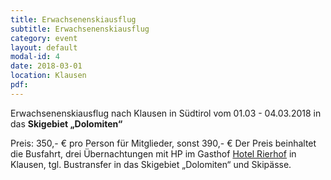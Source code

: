 ```yaml
---
title: Erwachsenenskiausflug
subtitle: Erwachsenenskiausflug
category: event
layout: default
modal-id: 4
date: 2018-03-01
location: Klausen
pdf:
---
```

Erwachsenenskiausflug nach Klausen in Südtirol vom 01.03 - 04.03.2018 in das **Skigebiet „Dolomiten“**

Preis: 350,- € pro Person für Mitglieder, sonst 390,- €
Der Preis beinhaltet die Busfahrt, drei Übernachtungen mit HP im Gasthof [Hotel Rierhof](http://www.rierhof.it) in Klausen, tgl. Bustransfer in das Skigebiet „Dolomiten“ und Skipässe.
